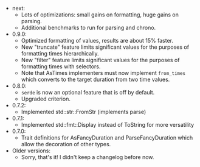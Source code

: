 -   next:
    -   Lots of optimizations: small gains on formatting, huge gains on parsing.
    -   Additional benchmarks to run for parsing and chrono.
-   0.9.0:
    -   Optimized formatting of values, results are about 15% faster.
    -   New "truncate" feature limits significant values for the purposes of formatting times hierarchically.
    -   New "filter" feature limits significant values for the purposes of formatting times with selectors.
    -   Note that AsTimes implementers must now implement `from_times` which converts to the target duration from two time values.
-   0.8.0:
    -   `serde` is now an optional feature that is off by default.
    -   Upgraded criterion.
-   0.7.2:
    -   Implemented std::str::FromStr (implements parse)
-   0.7.1:
    -   Implemented std::fmt::Display instead of ToString for more versatility
-   0.7.0:
    -   Trait definitions for AsFancyDuration and ParseFancyDuration which allow the decoration of other types.
-   Older versions:
    -   Sorry, that's it! I didn't keep a changelog before now.
